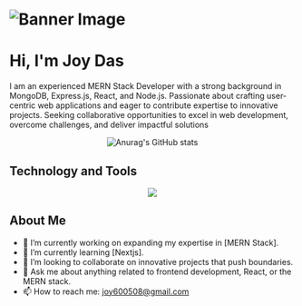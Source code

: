 # ![Banner Image](https://i.ibb.co/Y8rpYcz/Black-Technology-Linked-In-Banner.png) 

# Hi, I'm Joy Das

I am an experienced MERN Stack Developer with a strong
background in MongoDB, Express.js, React, and Node.js.
Passionate about crafting user-centric web applications and
eager to contribute expertise to innovative projects. Seeking
collaborative opportunities to excel in web development,
overcome challenges, and deliver impactful solutions


<div align="center">
  


![Anurag's GitHub stats](https://github-readme-stats.vercel.app/api?username=Anirbandasjoy&theme=algolia&show_icons=true)
</div>


## Technology and Tools

<p align="center">
  <a href="https://skillicons.dev">
    <img src="https://skillicons.dev/icons?i=react,nextjs,js,ts,express,mongodb,postgres,nodejs,java,python,html,css,tailwindcss,firebase,bootstrap,git,github,figma,vscode" />
  </a>
</p>

## About Me

- 🔭 I’m currently working on expanding my expertise in [MERN Stack].
- 🌱 I’m currently learning [Nextjs].
- 👯 I’m looking to collaborate on innovative projects that push boundaries.
- 💬 Ask me about anything related to frontend development, React, or the MERN stack.
- 📫 How to reach me: [joy600508@gmail.com](mailto:joy600508@gmail.com)









  
